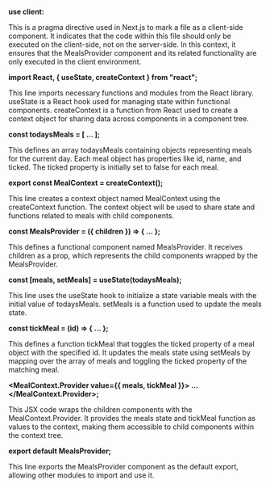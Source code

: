 **use client:**

This is a pragma directive used in Next.js to mark a file as a client-side component. It indicates that the code within this file should only be executed on the client-side, not on the server-side.
In this context, it ensures that the MealsProvider component and its related functionality are only executed in the client environment.

**import React, { useState, createContext } from "react";**

This line imports necessary functions and modules from the React library.
useState is a React hook used for managing state within functional components.
createContext is a function from React used to create a context object for sharing data across components in a component tree.

**const todaysMeals = [ ... ];**

This defines an array todaysMeals containing objects representing meals for the current day.
Each meal object has properties like id, name, and ticked. The ticked property is initially set to false for each meal.

**export const MealContext = createContext();**

This line creates a context object named MealContext using the createContext function.
The context object will be used to share state and functions related to meals with child components.

**const MealsProvider = ({ children }) => { ... };**

This defines a functional component named MealsProvider.
It receives children as a prop, which represents the child components wrapped by the MealsProvider.

**const [meals, setMeals] = useState(todaysMeals);**

This line uses the useState hook to initialize a state variable meals with the initial value of todaysMeals.
setMeals is a function used to update the meals state.

**const tickMeal = (id) => { ... };**

This defines a function tickMeal that toggles the ticked property of a meal object with the specified id.
It updates the meals state using setMeals by mapping over the array of meals and toggling the ticked property of the matching meal.

**<MealContext.Provider value={{ meals, tickMeal }}> ... </MealContext.Provider>;**

This JSX code wraps the children components with the MealContext.Provider.
It provides the meals state and tickMeal function as values to the context, making them accessible to child components within the context tree.

**export default MealsProvider;**

This line exports the MealsProvider component as the default export, allowing other modules to import and use it.
